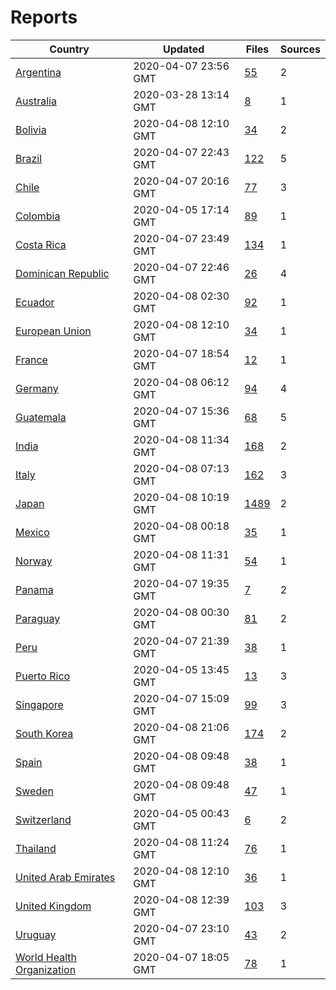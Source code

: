 # Reports

| Country | Updated | Files | Sources |
| --- | --- | --- | --- |
| [Argentina](ar/README.md) | 2020-04-07 23:56 GMT | [55](ar/README.md) | 2 |
| [Australia](au/README.md) | 2020-03-28 13:14 GMT | [8](au/README.md) | 1 |
| [Bolivia](bo/README.md) | 2020-04-08 12:10 GMT | [34](bo/README.md) | 2 |
| [Brazil](br/README.md) | 2020-04-07 22:43 GMT | [122](br/README.md) | 5 |
| [Chile](cl/README.md) | 2020-04-07 20:16 GMT | [77](cl/README.md) | 3 |
| [Colombia](co/README.md) | 2020-04-05 17:14 GMT | [89](co/README.md) | 1 |
| [Costa Rica](cr/README.md) | 2020-04-07 23:49 GMT | [134](cr/README.md) | 1 |
| [Dominican Republic](do/README.md) | 2020-04-07 22:46 GMT | [26](do/README.md) | 4 |
| [Ecuador](ec/README.md) | 2020-04-08 02:30 GMT | [92](ec/README.md) | 1 |
| [European Union](eu/README.md) | 2020-04-08 12:10 GMT | [34](eu/README.md) | 1 |
| [France](fr/README.md) | 2020-04-07 18:54 GMT | [12](fr/README.md) | 1 |
| [Germany](de/README.md) | 2020-04-08 06:12 GMT | [94](de/README.md) | 4 |
| [Guatemala](gt/README.md) | 2020-04-07 15:36 GMT | [68](gt/README.md) | 5 |
| [India](in/README.md) | 2020-04-08 11:34 GMT | [168](in/README.md) | 2 |
| [Italy](it/README.md) | 2020-04-08 07:13 GMT | [162](it/README.md) | 3 |
| [Japan](jp/README.md) | 2020-04-08 10:19 GMT | [1489](jp/README.md) | 2 |
| [Mexico](mx/README.md) | 2020-04-08 00:18 GMT | [35](mx/README.md) | 1 |
| [Norway](no/README.md) | 2020-04-08 11:31 GMT | [54](no/README.md) | 1 |
| [Panama](pa/README.md) | 2020-04-07 19:35 GMT | [7](pa/README.md) | 2 |
| [Paraguay](py/README.md) | 2020-04-08 00:30 GMT | [81](py/README.md) | 2 |
| [Peru](pe/README.md) | 2020-04-07 21:39 GMT | [38](pe/README.md) | 1 |
| [Puerto Rico](pr/README.md) | 2020-04-05 13:45 GMT | [13](pr/README.md) | 3 |
| [Singapore](sg/README.md) | 2020-04-07 15:09 GMT | [99](sg/README.md) | 3 |
| [South Korea](kr/README.md) | 2020-04-08 21:06 GMT | [174](kr/README.md) | 2 |
| [Spain](es/README.md) | 2020-04-08 09:48 GMT | [38](es/README.md) | 1 |
| [Sweden](se/README.md) | 2020-04-08 09:48 GMT | [47](se/README.md) | 1 |
| [Switzerland](ch/README.md) | 2020-04-05 00:43 GMT | [6](ch/README.md) | 2 |
| [Thailand](th/README.md) | 2020-04-08 11:24 GMT | [76](th/README.md) | 1 |
| [United Arab Emirates](ae/README.md) | 2020-04-08 12:10 GMT | [36](ae/README.md) | 1 |
| [United Kingdom](uk/README.md) | 2020-04-08 12:39 GMT | [103](uk/README.md) | 3 |
| [Uruguay](uy/README.md) | 2020-04-07 23:10 GMT | [43](uy/README.md) | 2 |
| [World Health Organization](who/README.md) | 2020-04-07 18:05 GMT | [78](who/README.md) | 1 |
